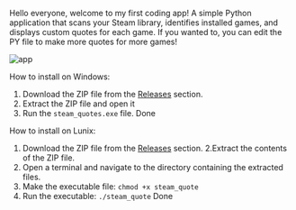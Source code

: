 Hello everyone, welcome to my first coding app!
A simple Python application that scans your Steam library, identifies installed games, and displays custom quotes for each game.
If you wanted to, you can edit the PY file to make more quotes for more games!

![app](https://github.com/user-attachments/assets/35b86fc5-7745-441f-b0a0-2b79a610d0cd)

How to install on Windows:
1. Download the ZIP file from the [Releases](https://github.com/scientistmdl/steam_quote_game/releases) section.
2. Extract the ZIP file and open it
3. Run the `steam_quotes.exe` file.
Done

How to install on Lunix:
1. Download the ZIP file from the [Releases](https://github.com/scientistmdl/steam_quote_game/releases) section.
2.Extract the contents of the ZIP file.
3. Open a terminal and navigate to the directory containing the extracted files.
4. Make the executable file: `chmod +x steam_quote`
5. Run the executable: `./steam_quote`
Done
